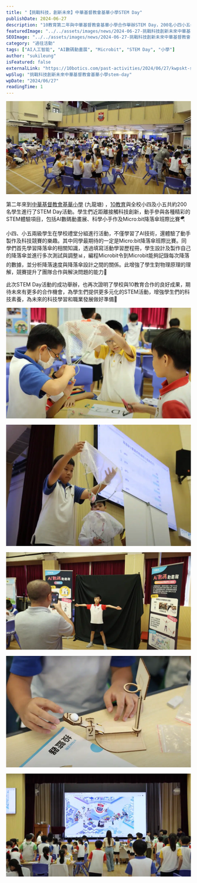 ```yaml
---
title: "【挑戰科技，創新未來】中華基督教會基華小學STEM Day"
publishDate: 2024-06-27
description: "10教育第二年與中華基督教會基華小學合作舉辦STEM Day，200名小四小五學生參與AI數碼動畫展和Micro:bit降落傘班際比賽，學習物理原理和編程技術。"
featuredImage: "../../assets/images/news/2024-06-27-挑戰科技創新未來中華基督教會基華小學stem-day/image1.png"
SEOImage: "../../assets/images/news/2024-06-27-挑戰科技創新未來中華基督教會基華小學stem-day/image1.png"
category: "過往活動"
tags: ["AI人工智能", "AI數碼動畫展", "Microbit", "STEM Day", "小學"]
author: "sukileung"
isFeatured: false
externalLink: "https://10botics.com/past-activities/2024/06/27/kwpskt-stem-day/"
wpSlug: "挑戰科技創新未來中華基督教會基華小學stem-day"
wpDate: "2024/06/27"
readingTime: 1
---
```


![](../../assets/images/news/2024-06-27-挑戰科技創新未來中華基督教會基華小學stem-day/image1.png)

第二年來到[中華基督教會基華小學](https://www.kwpskt.edu.hk/) (九龍塘) ，[10教育](/)與全校小四及小五共約200名學生進行了STEM Day活動。學生們近距離接觸科技創新，動手參與各種精彩的STEM體驗項目，包括AI數碼動畫展、科學小手作及Micro:bit降落傘班際比賽🪂

小四、小五兩級學生在學校禮堂分組進行活動，不僅學習了AI技術，還體驗了動手製作及科技競賽的樂趣。其中同學最期待的一定是Micro:bit降落傘班際比賽。同學們首先學習降落傘的相關知識，透過填寫活動學習歷程冊，學生設計及製作自己的降落傘並進行多次測試與調整📊，編程Microbit令到Microbit能夠記錄每次降落的數據，並分析降落速度與降落傘設計之間的關係。此增強了學生對物理原理的理解，競賽提升了團隊合作與解決問題的能力🤝

此次STEM Day活動的成功舉辦，也再次證明了學校與10教育合作的良好成果，期待未來有更多的合作機會，為學生們提供更多元化的STEM活動，增強學生們的科技素養，為未來的科技學習和職業發展做好準備💪

![](../../assets/images/news/2024-06-27-挑戰科技創新未來中華基督教會基華小學stem-day/image2.png)

![](../../assets/images/news/2024-06-27-挑戰科技創新未來中華基督教會基華小學stem-day/image3.png)

![](../../assets/images/news/2024-06-27-挑戰科技創新未來中華基督教會基華小學stem-day/image4.png)

![](../../assets/images/news/2024-06-27-挑戰科技創新未來中華基督教會基華小學stem-day/image5.png)

![](../../assets/images/news/2024-06-27-挑戰科技創新未來中華基督教會基華小學stem-day/image6.png)

###
